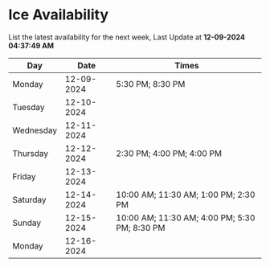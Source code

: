 # Ice Availability

List the latest availability for the next week, Last Update at **12-09-2024 04:37:49 AM**

| Day         | Date        | Times       |
| ----------- | ----------- | ----------- |
|Monday|12-09-2024|5:30 PM; 8:30 PM|
|Tuesday|12-10-2024||
|Wednesday|12-11-2024||
|Thursday|12-12-2024|2:30 PM; 4:00 PM; 4:00 PM|
|Friday|12-13-2024||
|Saturday|12-14-2024|10:00 AM; 11:30 AM; 1:00 PM; 2:30 PM|
|Sunday|12-15-2024|10:00 AM; 11:30 AM; 4:00 PM; 5:30 PM; 8:30 PM|
|Monday|12-16-2024||
